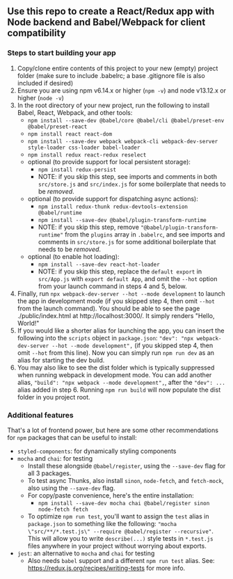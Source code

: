 ## Use this repo to create a React/Redux app with Node backend and Babel/Webpack for client compatibility

### Steps to start building your app
1. Copy/clone entire contents of this project to your new (empty) project folder (make sure to include .babelrc; a base .gitignore file is also included if desired)
2. Ensure you are using npm v6.14.x or higher (`npm -v`) and node v13.12.x or higher (`node -v`)
3. In the root directory of your new project, run the following to install Babel, React, Webpack, and other tools:
    - `npm install --save-dev @babel/core @babel/cli @babel/preset-env @babel/preset-react`
    - `npm install react react-dom`
    - `npm install --save-dev webpack webpack-cli webpack-dev-server style-loader css-loader babel-loader`
    - `npm install redux react-redux reselect`
    - optional (to provide support for local persistent storage):
        - `npm install redux-persist`
        - NOTE: if you skip this step, see imports and comments in both `src/store.js` and `src/index.js`
        for some boilerplate that needs to be _removed_.
    - optional (to provide support for dispatching async actions):
        - `npm install redux-thunk redux-devtools-extension @babel/runtime`
        - `npm install --save-dev @babel/plugin-transform-runtime`
        - NOTE: if you skip this step, remove `"@babel/plugin-transform-runtime"` from the `plugins` array in `.babelrc`, and see imports and comments in `src/store.js` for some additional boilerplate that needs to be _removed_.
    - optional (to enable hot loading):
        - `npm install --save-dev react-hot-loader`
        - NOTE: if you skip this step, replace the `default export` in `src/App.js` with `export default App`, and omit the `--hot` option from your launch command in steps 4 and 5, below.
4. Finally, run `npx webpack-dev-server --hot --mode development` to launch the app in development mode (if you skipped step 4, then omit `--hot` from the launch command). You should be able to see the page ./public/index.html at http://localhost:3000/. It simply renders "Hello, World!"
5. If you would like a shorter alias for launching the app, you can insert the following into the `scripts` object in `package.json`: `"dev": "npx webpack-dev-server --hot --mode development",` (if you skipped step 4, then omit `--hot` from this line). Now you can simply run `npm run dev` as an alias for starting the dev build.
6. You may also like to see the dist folder which is typically suppressed when running webpack in development mode. You can add another alias, `"build": "npx webpack --mode development",`, after the `"dev": ...` alias added in step 6. Running `npm run build` will now populate the dist folder in you project root.

### Additional features
That's a lot of frontend power, but here are some other recommendations for `npm` packages that can be useful to install:
- `styled-components`: for dynamically styling components
- `mocha` and `chai`: for testing
    - Install these alongside `@babel/register`, using the `--save-dev` flag for all 3 packages.
    - To test async Thunks, also install `sinon`, `node-fetch`, and `fetch-mock`, also using the `--save-dev` flag.
    - For copy/paste convenience, here's the entire installation:
        - `npm install --save-dev mocha chai @babel/register sinon node-fetch fetch`
    - To optimize `npm run test`, you'll want to assign the `test` alias in `package.json` to something like the following: `"mocha \"src/**/*.test.js\" --require @babel/register --recursive"`. This will allow you to write `describe(...)` style tests in `*.test.js` files anywhere in your project without worrying about exports.
- `jest`: an alternative to `mocha` and `chai` for testing
    - Also needs `babel` support and a different `npm run test` alias. See: https://redux.js.org/recipes/writing-tests for more info.
